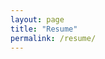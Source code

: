 ```yaml
---
layout: page
title: "Resume"
permalink: /resume/
---
```


<object data="/assets/resume.pdf" width="100%" height="600"></object>
